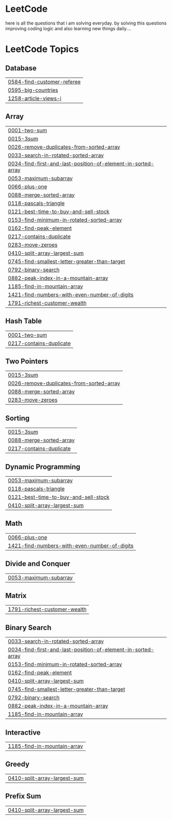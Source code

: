 # LeetCode

here is all the questions that i am solving everyday.
by solving this questions improving coding logic and 
also learning new things daily....

<!---LeetCode Topics Start-->
# LeetCode Topics
## Database
|  |
| ------- |
| [0584-find-customer-referee](https://github.com/Shreyash2246/LeetCode/tree/master/0584-find-customer-referee) |
| [0595-big-countries](https://github.com/Shreyash2246/LeetCode/tree/master/0595-big-countries) |
| [1258-article-views-i](https://github.com/Shreyash2246/LeetCode/tree/master/1258-article-views-i) |
## Array
|  |
| ------- |
| [0001-two-sum](https://github.com/Shreyash2246/LeetCode/tree/master/0001-two-sum) |
| [0015-3sum](https://github.com/Shreyash2246/LeetCode/tree/master/0015-3sum) |
| [0026-remove-duplicates-from-sorted-array](https://github.com/Shreyash2246/LeetCode/tree/master/0026-remove-duplicates-from-sorted-array) |
| [0033-search-in-rotated-sorted-array](https://github.com/Shreyash2246/LeetCode/tree/master/0033-search-in-rotated-sorted-array) |
| [0034-find-first-and-last-position-of-element-in-sorted-array](https://github.com/Shreyash2246/LeetCode/tree/master/0034-find-first-and-last-position-of-element-in-sorted-array) |
| [0053-maximum-subarray](https://github.com/Shreyash2246/LeetCode/tree/master/0053-maximum-subarray) |
| [0066-plus-one](https://github.com/Shreyash2246/LeetCode/tree/master/0066-plus-one) |
| [0088-merge-sorted-array](https://github.com/Shreyash2246/LeetCode/tree/master/0088-merge-sorted-array) |
| [0118-pascals-triangle](https://github.com/Shreyash2246/LeetCode/tree/master/0118-pascals-triangle) |
| [0121-best-time-to-buy-and-sell-stock](https://github.com/Shreyash2246/LeetCode/tree/master/0121-best-time-to-buy-and-sell-stock) |
| [0153-find-minimum-in-rotated-sorted-array](https://github.com/Shreyash2246/LeetCode/tree/master/0153-find-minimum-in-rotated-sorted-array) |
| [0162-find-peak-element](https://github.com/Shreyash2246/LeetCode/tree/master/0162-find-peak-element) |
| [0217-contains-duplicate](https://github.com/Shreyash2246/LeetCode/tree/master/0217-contains-duplicate) |
| [0283-move-zeroes](https://github.com/Shreyash2246/LeetCode/tree/master/0283-move-zeroes) |
| [0410-split-array-largest-sum](https://github.com/Shreyash2246/LeetCode/tree/master/0410-split-array-largest-sum) |
| [0745-find-smallest-letter-greater-than-target](https://github.com/Shreyash2246/LeetCode/tree/master/0745-find-smallest-letter-greater-than-target) |
| [0792-binary-search](https://github.com/Shreyash2246/LeetCode/tree/master/0792-binary-search) |
| [0882-peak-index-in-a-mountain-array](https://github.com/Shreyash2246/LeetCode/tree/master/0882-peak-index-in-a-mountain-array) |
| [1185-find-in-mountain-array](https://github.com/Shreyash2246/LeetCode/tree/master/1185-find-in-mountain-array) |
| [1421-find-numbers-with-even-number-of-digits](https://github.com/Shreyash2246/LeetCode/tree/master/1421-find-numbers-with-even-number-of-digits) |
| [1791-richest-customer-wealth](https://github.com/Shreyash2246/LeetCode/tree/master/1791-richest-customer-wealth) |
## Hash Table
|  |
| ------- |
| [0001-two-sum](https://github.com/Shreyash2246/LeetCode/tree/master/0001-two-sum) |
| [0217-contains-duplicate](https://github.com/Shreyash2246/LeetCode/tree/master/0217-contains-duplicate) |
## Two Pointers
|  |
| ------- |
| [0015-3sum](https://github.com/Shreyash2246/LeetCode/tree/master/0015-3sum) |
| [0026-remove-duplicates-from-sorted-array](https://github.com/Shreyash2246/LeetCode/tree/master/0026-remove-duplicates-from-sorted-array) |
| [0088-merge-sorted-array](https://github.com/Shreyash2246/LeetCode/tree/master/0088-merge-sorted-array) |
| [0283-move-zeroes](https://github.com/Shreyash2246/LeetCode/tree/master/0283-move-zeroes) |
## Sorting
|  |
| ------- |
| [0015-3sum](https://github.com/Shreyash2246/LeetCode/tree/master/0015-3sum) |
| [0088-merge-sorted-array](https://github.com/Shreyash2246/LeetCode/tree/master/0088-merge-sorted-array) |
| [0217-contains-duplicate](https://github.com/Shreyash2246/LeetCode/tree/master/0217-contains-duplicate) |
## Dynamic Programming
|  |
| ------- |
| [0053-maximum-subarray](https://github.com/Shreyash2246/LeetCode/tree/master/0053-maximum-subarray) |
| [0118-pascals-triangle](https://github.com/Shreyash2246/LeetCode/tree/master/0118-pascals-triangle) |
| [0121-best-time-to-buy-and-sell-stock](https://github.com/Shreyash2246/LeetCode/tree/master/0121-best-time-to-buy-and-sell-stock) |
| [0410-split-array-largest-sum](https://github.com/Shreyash2246/LeetCode/tree/master/0410-split-array-largest-sum) |
## Math
|  |
| ------- |
| [0066-plus-one](https://github.com/Shreyash2246/LeetCode/tree/master/0066-plus-one) |
| [1421-find-numbers-with-even-number-of-digits](https://github.com/Shreyash2246/LeetCode/tree/master/1421-find-numbers-with-even-number-of-digits) |
## Divide and Conquer
|  |
| ------- |
| [0053-maximum-subarray](https://github.com/Shreyash2246/LeetCode/tree/master/0053-maximum-subarray) |
## Matrix
|  |
| ------- |
| [1791-richest-customer-wealth](https://github.com/Shreyash2246/LeetCode/tree/master/1791-richest-customer-wealth) |
## Binary Search
|  |
| ------- |
| [0033-search-in-rotated-sorted-array](https://github.com/Shreyash2246/LeetCode/tree/master/0033-search-in-rotated-sorted-array) |
| [0034-find-first-and-last-position-of-element-in-sorted-array](https://github.com/Shreyash2246/LeetCode/tree/master/0034-find-first-and-last-position-of-element-in-sorted-array) |
| [0153-find-minimum-in-rotated-sorted-array](https://github.com/Shreyash2246/LeetCode/tree/master/0153-find-minimum-in-rotated-sorted-array) |
| [0162-find-peak-element](https://github.com/Shreyash2246/LeetCode/tree/master/0162-find-peak-element) |
| [0410-split-array-largest-sum](https://github.com/Shreyash2246/LeetCode/tree/master/0410-split-array-largest-sum) |
| [0745-find-smallest-letter-greater-than-target](https://github.com/Shreyash2246/LeetCode/tree/master/0745-find-smallest-letter-greater-than-target) |
| [0792-binary-search](https://github.com/Shreyash2246/LeetCode/tree/master/0792-binary-search) |
| [0882-peak-index-in-a-mountain-array](https://github.com/Shreyash2246/LeetCode/tree/master/0882-peak-index-in-a-mountain-array) |
| [1185-find-in-mountain-array](https://github.com/Shreyash2246/LeetCode/tree/master/1185-find-in-mountain-array) |
## Interactive
|  |
| ------- |
| [1185-find-in-mountain-array](https://github.com/Shreyash2246/LeetCode/tree/master/1185-find-in-mountain-array) |
## Greedy
|  |
| ------- |
| [0410-split-array-largest-sum](https://github.com/Shreyash2246/LeetCode/tree/master/0410-split-array-largest-sum) |
## Prefix Sum
|  |
| ------- |
| [0410-split-array-largest-sum](https://github.com/Shreyash2246/LeetCode/tree/master/0410-split-array-largest-sum) |
<!---LeetCode Topics End-->